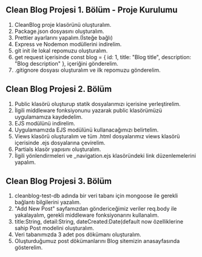 ## Clean Blog Projesi 1. Bölüm - Proje Kurulumu

1. CleanBlog proje klasörünü oluşturalım.
2. Package.json dosyasını oluşturalım.
3. Prettier ayarlarını yapalım.(İsteğe bağlı)
4. Express ve Nodemon modüllerini indirelim.
5. git init ile lokal repomuzu oluşturalım.
6. get request içerisinde const blog = { id: 1, title: "Blog title", description: "Blog description" }, içeriğini gönderelim.
7. .gitignore dosyası oluşturalım ve ilk repomuzu gönderelim.

## Clean Blog Projesi 2. Bölüm

1. Public klasörü oluşturup statik dosyalarımızı içerisine yerleştirelim.
2. İlgili middleware fonksiyonunu yazarak public klasörümüzü uygulamamıza kaydedelim.
3. EJS modülünü indirelim.
4. Uygulamamızda EJS modülünü kullanacağımızı belirtelim.
5. Views klasörü oluşturalım ve tüm .html dosyalarımız views klasörü içerisinde .ejs dosyalarına çevirelim.
6. Partials klasör yapısını oluşturalım.
7. İlgili yönlendirmeleri ve \_navigation.ejs klasöründeki link düzenlemelerini yapalım.

## Clean Blog Projesi 3. Bölüm

1. cleanblog-test-db adında bir veri tabanı için mongoose ile gerekli bağlantı bilgilerini yazalım.
2. "Add New Post" sayfamızdan göndericeğimiz veriler req.body ile yakalayalım, gerekli middleware fonksiyonarını kullanalım.
3. title:String, detail:String, dateCreated:Date(default now özelliklerine sahip Post modelini oluşturalım.
4. Veri tabanımızda 3 adet pos dökümanı oluşturalım.
5. Oluşturduğumuz post dökümanlarını Blog sitemizin anasayfasında gösterelim.
